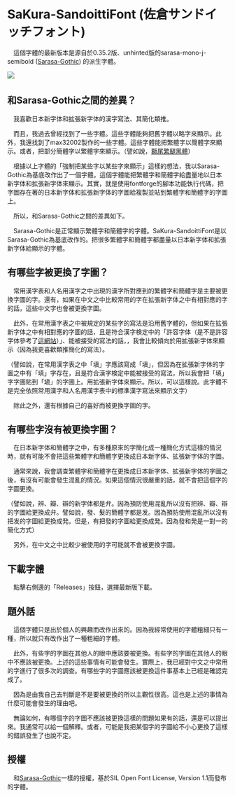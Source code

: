 # SaKura-SandoittiFont (佐倉サンドイッチフォント)

　這個字體的最新版本是源自於0.35.2版、unhinted版的sarasa-mono-j-semibold ([Sarasa-Gothic](https://github.com/be5invis/Sarasa-Gothic)) 的派生字體。

![](https://i.imgur.com/85PFY55.png)
　
　
　
## 和Sarasa-Gothic之間的差異？

　我喜歡日本新字体和拡張新字体的漢字寫法、其簡化類推。

　而且，我過去曾經找到了一些字體。這些字體能夠把舊字體以略字來顯示。此外，我還找到了max32002製作的一些字體。這些字體能把繁體字以簡體字來顯示。或者，把部分簡體字以繁體字來顯示。（譬如說，[獅尾繁腿黑體](https://github.com/max32002/swei-fan-leg)）

　根據以上字體的「強制把某些字以某些字來顯示」這樣的想法，我以Sarasa-Gothic為基底改作出了一個字體。這個字體能把繁體字和簡體字給盡量地以日本新字体和拡張新字体來顯示。其實，就是使用fontforge的腳本功能執行代碼，把字圖存在著的日本新字体和拡張新字体的字圖給複製並貼到繁體字和簡體字的字圖上。

　所以，和Sarasa-Gothic之間的差異如下。

　Sarasa-Gothic是正常顯示繁體字和簡體字的字體。SaKura-SandoittiFont是以Sarasa-Gothic為基底改作的。把很多繁體字和簡體字都盡量以日本新字体和拡張新字体給顯示的字體。
　
　
　
## 有哪些字被更換了字圖？

　常用漢字表和人名用漢字之中出現的漢字所對應到的繁體字和簡體字是主要被更換字圖的字。還有，如果在中文之中比較常用的字在拡張新字体之中有相對應的字的話，這些中文字也會被更換字圖。

　此外，在常用漢字表之中被規定的某些字的寫法是沿用舊字體的，但如果在拡張新字体之中有相對應的字圖的話，且是符合漢字検定中的「許容字体（是不是許容字体參考了[這網站](https://kanji.jitenon.jp/)）」、能被接受的寫法的話，，我會比較傾向於用拡張新字体來顯示（因為我更喜歡類推簡化的寫法）。

（譬如說，在常用漢字表之中「塡」字應該寫成「塡」，但因為在拡張新字体的字圖之中有「填」字存在，且是符合漢字検定中能被接受的寫法，所以我會把「填」字字圖貼到「塡」的字圖上。用拡張新字体來顯示。所以，可以這樣說。此字體不是完全依照常用漢字和人名用漢字表中的標準漢字寫法來顯示文字）

　除此之外，還有根據自己的喜好而被更換字圖的字。
　
　
　
## 有哪些字沒有被更換字圖？

　在日本新字体和簡體字之中，有多種原來的字簡化成一種簡化方式這樣的情況時，就有可能不會把這些繁體字和簡體字更換成日本新字体、拡張新字体的字圖。

　通常來說，我會調查繁體字和簡體字在更換成日本新字体、拡張新字体的字圖之後，有沒有可能會發生混亂的情況。如果這個情況很嚴重的話，就不會把這個字的字圖更換。

（譬如說，辨、瓣、辯的新字体都是弁。因為預防使用混亂所以沒有把辨、瓣、辯的字圖給更換成弁。譬如說，發、髮的簡體字都是发。因為預防使用混亂所以沒有把发的字圖給更換成発。但是，有把發的字圖給更換成発。因為發和発是一對一的簡化方式）

　另外，在中文之中比較少被使用的字可能就不會被更換字圖。
　
　
　
## 下載字體

　點擊右側邊的「Releases」按鈕，選擇最新版下載。
　
　
　
## 題外話

　這個字體只是出於個人的興趣而改作出來的。因為我經常使用的字體粗細只有一種，所以就只有改作出了一種粗細的字體。

　此外，有些字的字圖在其他人的眼中應該要被更換。有些字的字圖在其他人的眼中不應該被更換。上述的這些事情有可能會發生。實際上，我已經對中文之中常用的字進行了很多次的調查。有哪些字的字圖應該被更換這件事基本上已經是確認完成了。

　因為是由我自己去判斷是不是要被更換的所以主觀性很高。這也是上述的事情為什麼可能會發生的理由吧。

　無論如何，有哪個字的字圖不應該被更換這樣的問題如果有的話，還是可以提出來。我通常可以給一個解釋。或者，可能是我把某個字的字圖給不小心更換了這樣的錯誤發生了也說不定。
　
　
　
## 授權

　和[Sarasa-Gothic](https://github.com/be5invis/Sarasa-Gothic)一樣的授權，基於SIL Open Font License, Version 1.1而發布的字體。
　
